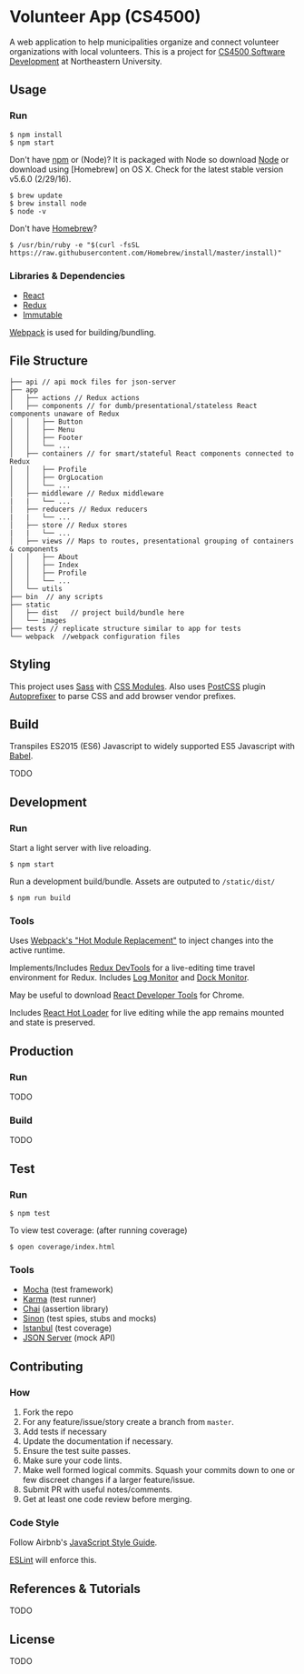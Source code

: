 Volunteer App (CS4500)
====================================

A web application to help municipalities organize and connect volunteer organizations with local volunteers. This is a project for [CS4500 Software Development](http://www.ccs.neu.edu/course/cs4500sp16-mw/) at Northeastern University.

Usage
---------------

### Run

```shell
$ npm install
$ npm start
```

Don't have [npm](https://www.npmjs.com) or (Node)? It is packaged with Node so download [Node](https://nodejs.org) or  download using [Homebrew] on OS X. Check for the latest stable version v5.6.0 (2/29/16).

```shell
$ brew update
$ brew install node
$ node -v
```

Don't have [Homebrew](http://brew.sh)?
```shell
$ /usr/bin/ruby -e "$(curl -fsSL https://raw.githubusercontent.com/Homebrew/install/master/install)"
```

### Libraries & Dependencies

* [React](https://facebook.github.io/react/)
* [Redux](http://redux.js.org)
* [Immutable](https://facebook.github.io/immutable-js/)

[Webpack](http://webpack.github.io) is used for building/bundling.

File Structure
---------------
```
├── api // api mock files for json-server
├── app
│   ├── actions // Redux actions
│   ├── components // for dumb/presentational/stateless React components unaware of Redux
│   │   ├── Button
│   │   ├── Menu
│   │   ├── Footer
│   │   └── ...
│   ├── containers // for smart/stateful React components connected to Redux
│   │   ├── Profile
│   │   ├── OrgLocation
│   │   └── ...
│   ├── middleware // Redux middleware
|   |   └── ...
│   ├── reducers // Redux reducers
|   |   └── ...
│   ├── store // Redux stores
|   |   └── ...
│   ├── views // Maps to routes, presentational grouping of containers & components
│   │   ├── About
│   │   ├── Index
│   │   ├── Profile
│   │   └── ...
│   └── utils
├── bin  // any scripts
├── static
│   ├── dist   // project build/bundle here
│   └── images
├── tests // replicate structure similar to app for tests
└── webpack  //webpack configuration files
```

Styling
---------------

This project uses [Sass](http://sass-lang.com) with [CSS Modules](https://github.com/css-modules/css-modules).  Also uses [PostCSS](http://postcss.org) plugin [Autoprefixer](https://github.com/postcss/autoprefixer) to parse CSS and add browser vendor prefixes.

Build
---------------

Transpiles ES2015 (ES6) Javascript to widely supported ES5 Javascript with [Babel](http://babeljs.io).

TODO

Development
---------------
### Run

Start a light server with live reloading.

```shell
$ npm start
```
Run a development build/bundle. Assets are outputed to `/static/dist/`

```shell
$ npm run build
```
### Tools

Uses [Webpack's "Hot Module Replacement"](https://webpack.github.io/docs/hot-module-replacement.html) to inject changes into the active runtime.

Implements/Includes [Redux DevTools](https://github.com/gaearon/redux-devtools) for a live-editing time travel environment for Redux. Includes [Log Monitor](https://github.com/gaearon/redux-devtools-log-monitor) and [Dock Monitor](https://github.com/gaearon/redux-devtools-dock-monitor).

May be useful to download [React Developer Tools](https://chrome.google.com/webstore/detail/react-developer-tools/fmkadmapgofadopljbjfkapdkoienihi) for Chrome.

Includes [React Hot Loader](https://gaearon.github.io/react-hot-loader/) for live editing while the app remains mounted and state is preserved.

Production
---------------

### Run
TODO

### Build

TODO

Test
---------------
### Run
```shell
$ npm test
```
To view test coverage: (after running coverage)
```shell
$ open coverage/index.html
```
### Tools
* [Mocha](https://mochajs.org) (test framework)
* [Karma](https://karma-runner.github.io/0.13/index.html) (test runner)
* [Chai](http://chaijs.com) (assertion library)
* [Sinon](http://sinonjs.org) (test spies, stubs and mocks)
* [Istanbul](https://github.com/gotwarlost/istanbul) (test coverage)
* [JSON Server](https://github.com/typicode/json-server) (mock API)

Contributing
---------------

### How

1. Fork the repo
1. For any feature/issue/story create a branch from `master`.
2. Add tests if necessary
3. Update the documentation if necessary.
4. Ensure the test suite passes.
5. Make sure your code lints.
6. Make well formed logical commits. Squash your commits down to one or few discreet changes if a larger feature/issue.
7. Submit PR with useful notes/comments.
8. Get at least one code review before merging.

### Code Style

Follow Airbnb's [JavaScript Style Guide](https://github.com/airbnb/javascript).

[ESLint](http://eslint.org) will enforce this.

References & Tutorials
---------------
TODO

License
---------------
TODO
